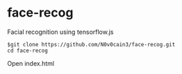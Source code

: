 # face-recog
Facial recognition using tensorflow.js

```
$git clone https://github.com/N0v0cain3/face-recog.git
cd face-recog
```
Open index.html
